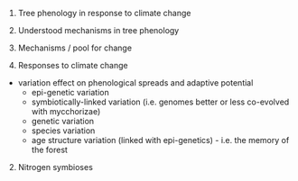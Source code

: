 1. Tree phenology in response to climate change 

1.  Understood mechanisms in tree phenology
2.  Mechanisms / pool for change
3.  Responses to climate change

- variation effect on phenological spreads and adaptive potential
	- epi-genetic variation
	- symbiotically-linked variation (i.e. genomes better or less co-evolved with mycchorizae)
	- genetic variation
	- species variation
	- age structure variation (linked with epi-genetics) - i.e. the memory of the forest


2. Nitrogen symbioses 